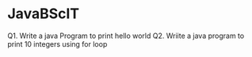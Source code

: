 # JavaBScIT
Q1. Write a java Program to print hello world
Q2. Wriite a java program to print 10 integers using for loop
